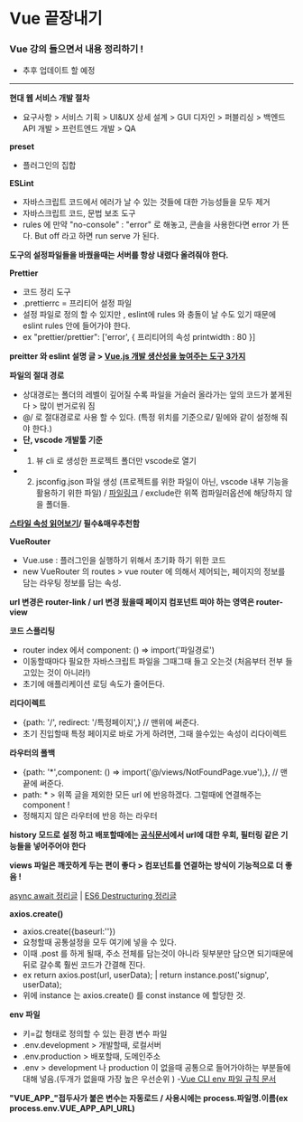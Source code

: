 # Vue 끝장내기
### Vue 강의 들으면서 내용 정리하기 !
- 추후 업데이트 할 예정
<hr/>

**현대 웹 서비스 개발 절차**
- 요구사항 > 서비스 기획 > UI&UX 상세 설계 > GUI 디자인 > 퍼블리싱 > 백엔드 API 개발 > 프런트엔드 개발 > QA

**preset**
- 플러그인의 집합

**ESLint**
- 자바스크립트 코드에서 에러가 날 수 있는 것들에 대한 가능성들을 모두 제거
- 자바스크립트 코드, 문법 보조 도구
- rules 에 만약 "no-console" : "error" 로 해놓고, 콘솔을 사용한다면 error 가 뜬다. But off 라고 하면 run serve 가 된다.

**도구의 설정파일들을 바꿨을때는 서버를 항상 내렸다 올려줘야 한다.**

**Prettier**
- 코드 정리 도구
- .prettierrc = 프리티어 설정 파일
- 설정 파일로 정의 할 수 있지만 , eslint에 rules 와 충돌이 날 수도 있기 때문에 eslint rules 안에 들어가야 한다.
- ex "prettier/prettier": ['error', {
    프리티어의 속성
    printwidth : 80
    }]

**preitter 와 eslint 설명 글 > [Vue.js 개발 생산성을 높여주는 도구 3가지](https://joshua1988.github.io/web-development/vuejs/boost-productivity/)**

**파일의 절대 경로**
- 상대경로는 폴더의 레벨이 깊어질 수록 파일을 거슬러 올라가는 앞의 코드가 붙게된다 > 많이 번거로워 짐
- @/ 로 절대경로로 사용 할 수 있다. (특정 위치를 기준으로/ 밑에와 같이 설정해 줘야 한다.)
- **단, vscode 개발툴 기준**
- 1. 뷰 cli 로 생성한 프로젝트 폴더만 vscode로 열기
- 2. jsconfig.json 파일 생성 (프로젝트를 위한 파일이 아닌, vscode 내부 기능을 활용하기 위한 파일) / [파일링크](https://github.com/joshua1988/vue-til/blob/complete/jsconfig.json) / exclude란 위쪽 컴파일러옵션에 해당하지 않을 폴더들.

**[스타일 속성 읽어보기](https://kr.vuejs.org/v2/style-guide/index.html)/ 필수&매우추천함**

**VueRouter**
- Vue.use : 플러그인을 실행하기 위해서 초기화 하기 위한 코드
- new VueRouter 의 routes > vue router 에 의해서 제어되는, 페이지의 정보를 담는 라우팅 정보를 담는 속성.

**url 변경은 router-link / url 변경 됬을때 페이지 컴포넌트 떠야 하는 영역은 router-view**

**코드 스플리팅**
- router index 에서  component: () => import('파일경로')
- 이동할때마다 필요한 자바스크립트 파일을 그때그때 들고 오는것 (처음부터 전부 들고있는 것이 아니라!)
- 초기에 애플리케이션 로딩 속도가 줄어든다.

**리다이렉트**
- {path: '/', redirect: '/특정페이지',} // 맨위에 써준다.
- 초기 진입할때 특정 페이지로 바로 가게 하려면, 그때 쓸수있는 속성이 리다이렉트

**라우터의 폴백**
- {path: '*',component: () => import('@/views/NotFoundPage.vue'),}, // 맨끝에 써준다.
- path: * > 위쪽 글을 제외한 모든 url 에 반응하겠다. 그럴때에 연결해주는 component ! 
- 정해지지 않은 라우터에 반응 하는 라우터

**history 모드로 설정 하고 배포할때에는 [공식문서](https://router.vuejs.org/guide/essentials/history-mode.html)에서 url에 대한 우회, 필터링 같은 기능들을 넣어주어야 한다**

**views 파일은 깨끗하게 두는 편이 좋다 > 컴포넌트를 연결하는 방식이 기능적으로 더 좋음 !**

[async await 정리글](https://joshua1988.github.io/web-development/javascript/js-async-await/) | [ES6 Destructuring 정리글](https://joshua1988.github.io/es6-online-book/destructuring.html#%ED%8A%B9%EC%A0%95-%EA%B0%9D%EC%B2%B4%EC%9D%98-%EA%B0%92%EC%9D%84-%EA%BA%BC%EB%82%B4%EC%98%A4%EB%8A%94-%EB%B0%A9%EB%B2%95)

**axios.create()**
- axios.create({baseurl:''})
- 요청할때 공통설정을 모두 여기에 넣을 수 있다.
- 이때 .post 를 하게 될때, 주소 전체를 담는것이 아니라 뒷부분만 담으면 되기때문에 뒤로 갈수록 훨씬 코드가 간결해 진다.
- ex return axios.post(url, userData); | return instance.post('signup', userData);
- 위에 instance 는 axios.create() 를 const instance 에 할당한 것.


**env 파일**
- 키=값 형태로 정의할 수 있는 환경 변수 파일
- .env.development > 개발할때, 로컬서버
- .env.production > 배포할때, 도메인주소
- .env > development 나 production 이 없을때 공통으로 들어가야하는 부분들에 대해 넣음.(두개가 없을때 가장 높은 우선순위 )
-[Vue CLI env 파일 규칙 문서](https://cli.vuejs.org/guide/mode-and-env.html#modes-and-environment-variables)

**"VUE_APP_"접두사가 붙은 변수는 자동로드 / 사용시에는 process.파일명.이름(ex process.env.VUE_APP_API_URL)**
